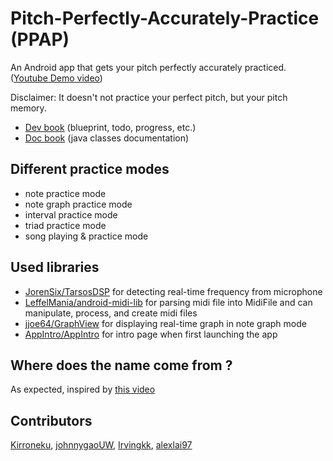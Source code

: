 # Pitch-Perfectly-Accurately-Practice (PPAP)
An Android app that gets your pitch perfectly accurately practiced. ([Youtube Demo video](https://youtu.be/JqUM81U_XtY))

Disclaimer: It doesn't not practice your perfect pitch, but your pitch memory.

- [Dev book](https://alexlai97.github.io/Pitch-Perfectly-Accurately-Practice/) (blueprint, todo, progress, etc.)
- [Doc book](https://alexlai97.github.io/Pitch-Perfectly-Accurately-Practice/doc-book/index.html) (java classes documentation)


## Different practice modes
- note practice mode
- note graph practice mode
- interval practice mode
- triad practice mode
- song playing & practice mode

## Used libraries
- [JorenSix/TarsosDSP](https://github.com/JorenSix/TarsosDSP) for detecting real-time frequency from microphone
- [LeffelMania/android-midi-lib](https://github.com/LeffelMania/android-midi-lib) for parsing midi file into MidiFile and can manipulate, process, and create midi files
- [jjoe64/GraphView](https://github.com/jjoe64/GraphView) for displaying real-time graph in note graph mode
- [AppIntro/AppIntro](https://github.com/AppIntro/AppIntro) for intro page when first launching the app


## Where does the name come from ?
As expected, inspired by [this video](https://youtu.be/Ct6BUPvE2sM)

## Contributors
[Kirroneku](https://github.com/Kirroneku), [johnnygaoUW](https://github.com/johnnygaoUW), [Irvingkk](https://github.com/Irvingkk), [alexlai97](https://github.com/alexlai97)
